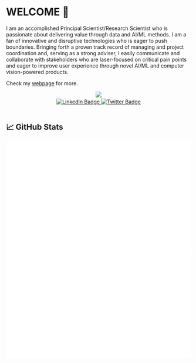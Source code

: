# WELCOME 👋

I am an accomplished Principal Scientist/Research Scientist who is passionate about delivering value through data and AI/ML methods. I am a fan of innovative and disruptive technologies who is eager to push boundaries. Bringing forth a proven track record of managing and project coordination and, serving as a strong adviser, I easily communicate and collaborate with stakeholders who are laser-focused on critical pain points and eager to improve user experience through novel AI/ML and computer vision-powered products.

Check my <a href="http://rsousa.co" target="_blank">webpage</a> for more.

<div id="header" align="center">
  <img src="https://media.giphy.com/media/Q9aBxHn9fTqKs/giphy.gif" width="250"/>
  <div id="badges">
	  <a href="https://www.linkedin.com/in/rjgsousa/" target="_blank">
		  <img src="https://img.shields.io/badge/LinkedIn-blue?style=for-the-badge&logo=linkedin&logoColor=white" alt="LinkedIn Badge"/>
	  </a>
	  <a href="https://twitter.com/rjgsousa" target="_blank">
		  <img src="https://img.shields.io/badge/Twitter-blue?style=for-the-badge&logo=twitter&logoColor=white" alt="Twitter Badge"/>
	  </a>
  </div>
  <img src="https://komarev.com/ghpvc/?username=rjgsousa&style=flat-square&color=blue" alt=""/>
</div>


## &#x1f4c8; GitHub Stats

<div id="header" align="center">
<img src="https://raw.githubusercontent.com/rjgsousa/github-stats/master/generated/overview.svg">
<img src="https://raw.githubusercontent.com/rjgsousa/github-stats/master/generated/languages.svg">
</div>

